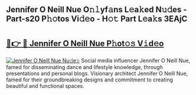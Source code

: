 ## Jennifer O Neill Nue O𝚗𝚕yf𝚊ns L𝚎a𝚔ed N𝚞𝚍es - Part-s20 P𝚑𝚘tos Vi𝚍𝚎o - H𝚘𝚝 Part L𝚎a𝚔s 3EAjC

# <h2><a href="http://kf35tfc.oniu.top/?m=Jennifer+O+Neill+Nue">🔗👉 🔴 Jennifer O Neill Nue P𝚑ot𝚘𝚜 V𝚒d𝚎o</a></h2>

[![Jennifer O Neill Nue Nu𝚍e𝚜](https://i.imgur.com/0qMVB7G.gif)](http://kf35tfc.oniu.top/?m=Jennifer+O+Neill+Nue)
Social media influencer Jennifer O Neill Nue, famed for disseminating dance and lifestyle knowledge, through presentations and personal blogs. Visionary architect Jennifer O Neill Nue, famed for their groundbreaking designs and commitment to creating beautiful and functional spaces.  
